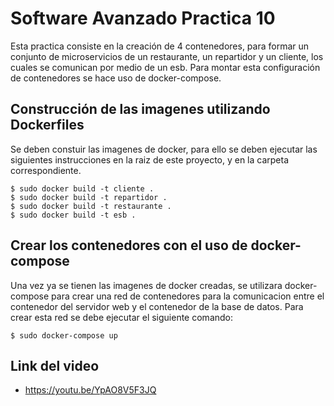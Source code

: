# Software Avanzado Practica 10

Esta practica consiste en la creación de 4 contenedores, para formar un conjunto de microservicios de un restaurante, un repartidor y un cliente, los cuales se comunican por medio de un esb. Para montar esta configuración de contenedores se hace uso de docker-compose.

## Construcción de las imagenes utilizando Dockerfiles
Se deben constuir las imagenes de docker, para ello se deben ejecutar las siguientes instrucciones en la raiz de este proyecto, y en la carpeta correspondiente.

```
$ sudo docker build -t cliente .
$ sudo docker build -t repartidor .
$ sudo docker build -t restaurante .
$ sudo docker build -t esb .
```

## Crear los contenedores con el uso de docker-compose
Una vez ya se tienen las imagenes de docker creadas, se utilizara docker-compose para crear una red de contenedores para la comunicacion entre el contenedor del servidor web y el contenedor de la base de datos. Para crear esta red se debe ejecutar el siguiente comando:

```
$ sudo docker-compose up
```

## Link del video
- https://youtu.be/YpAO8V5F3JQ
